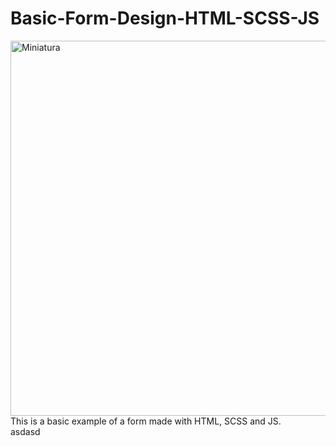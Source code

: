 # Basic-Form-Design-HTML-SCSS-JS


<img align="left" alt="Miniatura" width="600px" src="https://i.ibb.co/B2MkLPy/miniatura.png" />

<br />
<br />
This is a basic example of a form made with HTML, SCSS and JS.
<br />
asdasd
